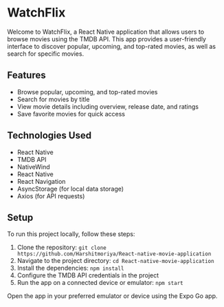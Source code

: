 # WatchFlix

Welcome to WatchFlix, a React Native application that allows users to browse movies using the TMDB API. This app provides a user-friendly interface to discover popular, upcoming, and top-rated movies, as well as search for specific movies.
## Features

- Browse popular, upcoming, and top-rated movies
- Search for movies by title
- View movie details including overview, release date, and ratings
- Save favorite movies for quick access

## Technologies Used

- React Native
- TMDB API
- NativeWind
- React Native
- React Navigation
- AsyncStorage (for local data storage)
- Axios (for API requests)

## Setup

To run this project locally, follow these steps:

1. Clone the repository: `git clone https://github.com/Harshitmoriya/React-native-movie-application`
2. Navigate to the project directory: `cd React-native-movie-application`
3. Install the dependencies: `npm install`
4. Configure the TMDB API credentials in the project
5. Run the app on a connected device or emulator: `npm start`

Open the app in your preferred emulator or device using the Expo Go app.
